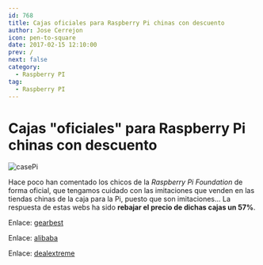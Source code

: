 ```yaml
---
id: 768
title: Cajas oficiales para Raspberry Pi chinas con descuento
author: Jose Cerrejon
icon: pen-to-square
date: 2017-02-15 12:10:00
prev: /
next: false
category:
  - Raspberry PI
tag:
  - Raspberry PI
---
```


# Cajas "oficiales" para Raspberry Pi chinas con descuento

![casePi](/images/2017/02/casePi.png)

Hace poco han comentado los chicos de la *Raspberry Pi Foundation* de forma oficial, que tengamos cuidado con las imitaciones que venden en las tiendas chinas de la caja para la Pi, puesto que son imitaciones... La respuesta de estas webs ha sido **rebajar el precio de dichas cajas un 57%**.

Enlace: [gearbest](http://www.gearbest.com/raspberry-pi/pp_391810.html?wid=21)

Enlace: [alibaba](https://www.alibaba.com/product-detail/official-raspberry-pi-3-case-pi_60460460173.html)

Enlace: [dealextreme](http://www.dx.com/es/p/raspberry-pi-abs-case-for-raspberry-pi-3-model-b-only-white-red-428359)
